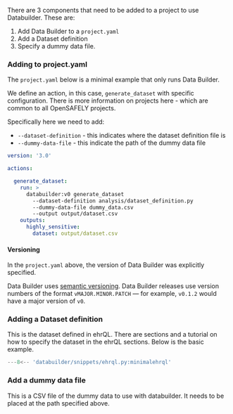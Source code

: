 There are 3 components that need to be added to a project to use
Databuilder. These are:

1. Add Data Builder to a `project.yaml`
2. Add a Dataset definition
3. Specify a dummy data file.

### Adding to project.yaml
The `project.yaml` below is a minimal example that only runs Data
Builder.

We define an action, in this case, `generate_dataset` with specific configuration.
There is more information on projects here - which are common to all OpenSAFELY
projects.

Specifically here we need to add:

- `--dataset-definition` - this indicates where the dataset definition file is
- `--dummy-data-file` - this indicate the path of the dummy data file

```yaml title="Minimal Data Builder project YAML example"
version: '3.0'

actions:

  generate_dataset:
    run: >
      databuilder:v0 generate_dataset
        --dataset-definition analysis/dataset_definition.py
        --dummy-data-file dummy_data.csv
        --output output/dataset.csv
    outputs:
      highly_sensitive:
        dataset: output/dataset.csv
```
#### Versioning

In the `project.yaml` above, the version of Data
Builder was explicitly specified.

Data Builder uses [semantic versioning](https://semver.org/). Data
Builder releases use version numbers of the format `vMAJOR.MINOR.PATCH`
— for example, `v0.1.2` would have a major version of `v0`.

### Adding a Dataset definition
This is the dataset defined in ehrQL. There are sections and a tutorial
on how to specify the dataset in the ehrQL sections. Below is the basic
example.

```python
---8<-- 'databuilder/snippets/ehrql.py:minimalehrql'
```

### Add a dummy data file
This is a CSV file of the dummy data to use with databuilder. It needs to
be placed at the path specified above.
